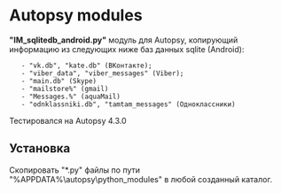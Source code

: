 # Autopsy modules
**"IM_sqlitedb_android.py"** модуль для Autopsy, копирующий информацию из следующих ниже баз данных sqlite (Android):

       - "vk.db", "kate.db" (ВКонтакте);
       - "viber_data", "viber_messages" (Viber);
       - "main.db" (Skype)
       - "mailstore%" (gmail)
       - "Messages.%" (aquaMail)
       - "odnklassniki.db", "tamtam_messages" (Одноклассники)

Тестировался на Autopsy 4.3.0

## Установка
Скопировать "*.py" файлы по пути "%APPDATA%\autopsy\python_modules\" в любой созданный каталог.

